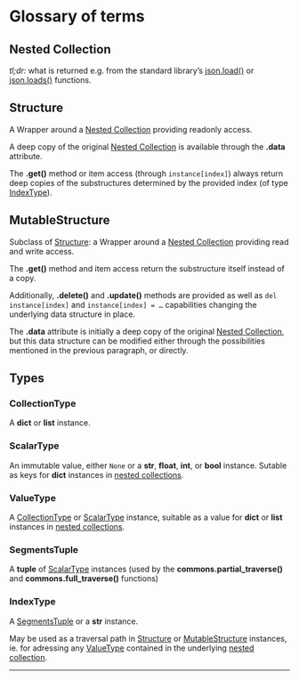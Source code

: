 # Glossary of terms

## Nested Collection

_tl;dr:_ what is returned e.g. from the standard library’s
[json.load()] or [json.loads()] functions.


## Structure

A Wrapper around a [Nested Collection] providing readonly access.

A deep copy of the original [Nested Collection] is available through the **.data**
attribute.

The **.get()** method or item access (through `instance[index]`)
always return deep copies of the substructures determined by the provided index
(of type [IndexType]).


## MutableStructure

Subclass of [Structure]:
a Wrapper around a [Nested Collection] providing read and write access.

The **.get()** method and item access return the substructure itself instead of a copy.

Additionally, **.delete()** and **.update()** methods are provided as well as
`del instance[index]` and `instance[index] = …` capabilities changing the
underlying data structure in place.

The **.data** attribute is initially a deep copy of the original [Nested Collection],
but this data structure can be modified either through the possibilities mentioned
in the previous paragraph, or directly.


## Types

### CollectionType

A **dict** or **list** instance.


### ScalarType

An immutable value, either `None` or a **str**, **float**, **int**, or **bool**
instance. Sutable as keys for **dict** instances in [nested collections][Nested Collection].


### ValueType

A [CollectionType] or [ScalarType] instance, suitable as a value for **dict**
or **list** instances in [nested collections][Nested Collection].


### SegmentsTuple

A **tuple** of [ScalarType] instances
(used by the **commons.partial_traverse()** and **commons.full_traverse()** functions)


### IndexType

A [SegmentsTuple] or a **str** instance.

May be used as a traversal path in [Structure] or [MutableStructure] instances,
ie. for adressing any [ValueType] contained in the underlying [nested collection][Nested Collection].


* * *
[Nested Collection]: #nested-collection
[json.load()]: https://docs.python.org/3/library/json.html#json.load
[json.loads()]: https://docs.python.org/3/library/json.html#json.loads
[Structure]: #structure
[MutableStructure]: #mutablestructure
[CollectionType]: #collectiontype
[ScalarType]: #scalartype
[ValueType]: #valuetype
[SegmentsTuple]: #segmentstuple
[IndexType]: #indextype
